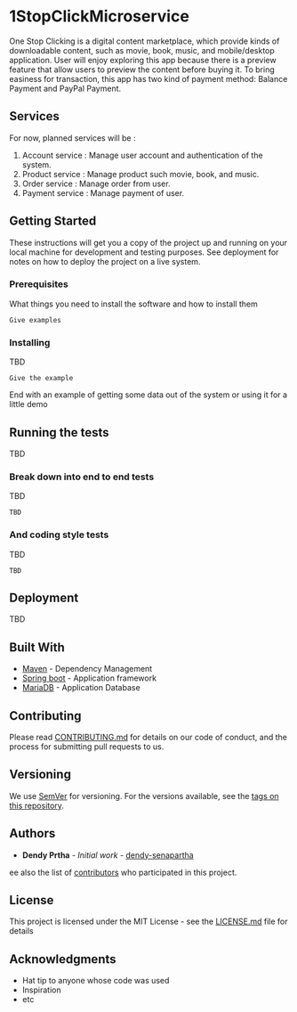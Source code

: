 # 1StopClickMicroservice
One Stop Clicking is a digital content marketplace, which provide kinds 
of downloadable content, such as movie, book, music, and mobile/desktop 
application. User will enjoy exploring this app because there is 
a preview feature that allow users to preview the content before buying 
it. To bring easiness for transaction, this app has two kind of payment 
method: Balance Payment and PayPal Payment.

## Services
For now, planned services will be :  
1. Account service : Manage user account and authentication of the system.  
2. Product service : Manage product such movie, book, and music.  
3. Order service : Manage order from user.  
4. Payment service : Manage payment of user.  

## Getting Started

These instructions will get you a copy of the project up and running on your local machine for development and testing purposes. See deployment for notes on how to deploy the project on a live system.

### Prerequisites

What things you need to install the software and how to install them

```
Give examples
```

### Installing

TBD

```
Give the example
```

End with an example of getting some data out of the system or using it for a little demo

## Running the tests

TBD

### Break down into end to end tests

TBD

```
TBD
```

### And coding style tests

TBD

```
TBD
```

## Deployment

TBD

## Built With

* [Maven](https://maven.apache.org/) - Dependency Management
* [Spring boot](https://spring.io/projects/spring-boot) - Application framework 
* [MariaDB](https://mariadb.org/) - Application Database

## Contributing

Please read [CONTRIBUTING.md](https://gist.github.com/PurpleBooth/b24679402957c63ec426) for details on our code of conduct, and the process for submitting pull requests to us.

## Versioning

We use [SemVer](http://semver.org/) for versioning. For the versions available, see the [tags on this repository](https://github.com/your/project/tags). 

## Authors

* **Dendy Prtha** - *Initial work* - [dendy-senapartha](https://github.com/dendy-senapartha)

ee also the list of [contributors](https://github.com/your/project/contributors) who participated in this project.

## License

This project is licensed under the MIT License - see the [LICENSE.md](LICENSE.md) file for details

## Acknowledgments

* Hat tip to anyone whose code was used
* Inspiration
* etc

